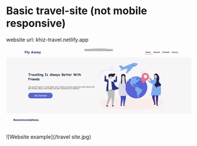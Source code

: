 # Basic travel-site (not mobile responsive)

website url: khiz-travel.netlify.app

![Website example](/travel-site.gif)

![Website example](/travel site.jpg)
